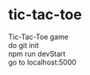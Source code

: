 # tic-tac-toe
Tic-Tac-Toe game <br />
do git init <br />
npm run devStart <br />
go to localhost:5000
